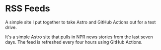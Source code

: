 # RSS Feeds

A simple site I put together to take Astro and GitHub Actions out for a test drive.

It's a simple Astro site that pulls in NPR news stories from the last seven days. 
The feed is refreshed every four hours using GitHub Actions.

